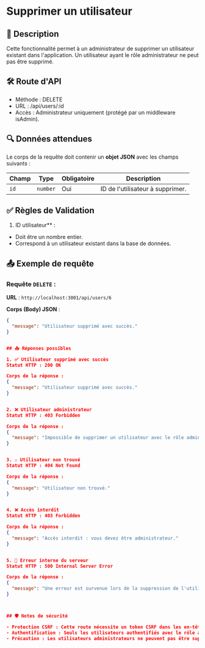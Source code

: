 # Supprimer un utilisateur


## 📄 Description
Cette fonctionnalité permet à un administrateur de supprimer un utilisateur existant dans l'application.
Un utilisateur ayant le rôle administrateur ne peut pas être supprimé.


## 🛠️ Route d'API

- Méthode : DELETE
- URL : /api/users/:id
- Accès : Administrateur uniquement (protégé par un middleware isAdmin).


## 🔍 Données attendues

Le corps de la requête doit contenir un **objet JSON** avec les champs suivants :


| Champ            | Type     | Obligatoire | Description                       |
|--------------    |----------|-------------|-----------------------------------|
| `id`             | `number` | Oui         | ID de l'utilisateur à supprimer. |



## ✅ Règles de Validation

1. ID utilisateur** :
- Doit être un nombre entier.
- Correspond à un utilisateur existant dans la base de données.


## 📤 Exemple de requête

### **Requête `DELETE` :**

**URL** : `http://localhost:3001/api/users/6`

**Corps (Body) JSON** :

```json
{
  "message": "Utilisateur supprimé avec succès."
}


## 📥 Réponses possibles

1. ✅ Utilisateur supprimé avec succès
Statut HTTP : 200 OK

Corps de la réponse :
{
  "message": "Utilisateur supprimé avec succès."
}


2. ❌ Utilisateur administrateur
Statut HTTP : 403 Forbidden

Corps de la réponse :
{
  "message": "Impossible de supprimer un utilisateur avec le rôle administrateur."
}


3. ⚠️ Utilisateur non trouvé
Statut HTTP : 404 Not Found

Corps de la réponse :
{
  "message": "Utilisateur non trouvé."
}


4. ❌ Accès interdit
Statut HTTP : 403 Forbidden

Corps de la réponse :
{
  "message": "Accès interdit : vous devez être administrateur."
}


5. 🛑 Erreur interne du serveur
Statut HTTP : 500 Internal Server Error

Corps de la réponse :
{
  "message": "Une erreur est survenue lors de la suppression de l'utilisateur."
}



## 🛡️ Notes de sécurité

- Protection CSRF : Cette route nécessite un token CSRF dans les en-têtes.
- Authentification : Seuls les utilisateurs authentifiés avec le rôle administrateur peuvent supprimer un utilisateur.
- Précaution : Les utilisateurs administrateurs ne peuvent pas être supprimés pour éviter les pertes d'accès.